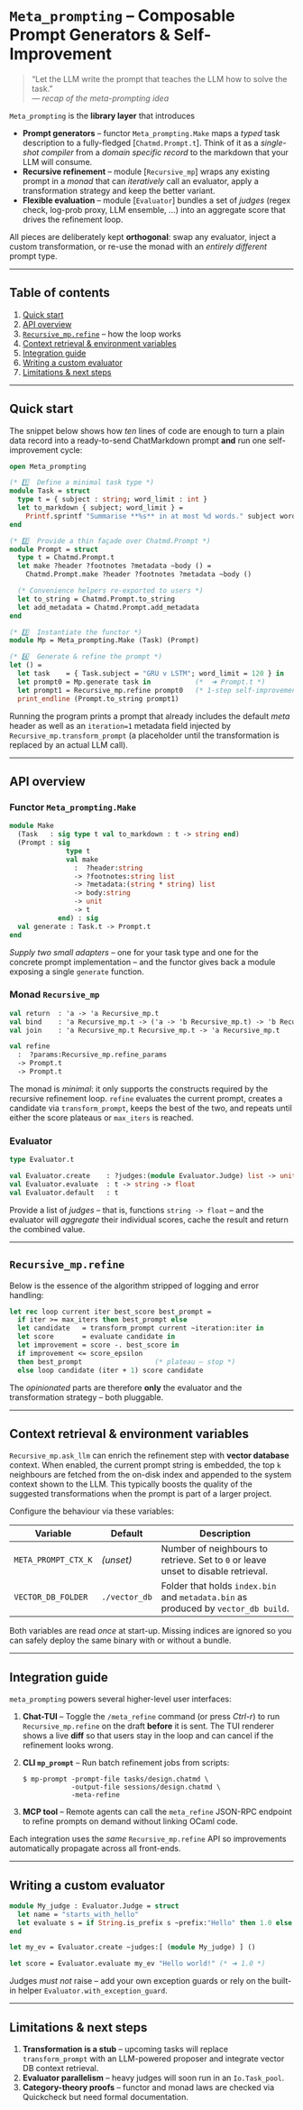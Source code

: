# `Meta_prompting` – Composable Prompt Generators & Self-Improvement

> “Let the LLM write the prompt that teaches the LLM how to solve the task.”  
> *— recap of the meta-prompting idea*

`Meta_prompting` is the **library layer** that introduces

* **Prompt generators** – functor `Meta_prompting.Make` maps a *typed* task
  description to a fully-fledged [`Chatmd.Prompt.t`].  Think of it as a
  *single-shot compiler* from a *domain specific record* to the markdown that
  your LLM will consume.
* **Recursive refinement** – module [`Recursive_mp`] wraps any existing prompt
  in a *monad* that can *iteratively* call an evaluator, apply a transformation
  strategy and keep the better variant.
* **Flexible evaluation** – module [`Evaluator`] bundles a set of *judges*
  (regex check, log-prob proxy, LLM ensemble, …) into an aggregate score that
  drives the refinement loop.

All pieces are deliberately kept **orthogonal**: swap any evaluator, inject a
custom transformation, or re-use the monad with an *entirely different*
prompt type.

---

## Table of contents

1. [Quick start](#quick-start)
2. [API overview](#api-overview)
3. [`Recursive_mp.refine`](#recursivemprefine) – how the loop works
4. [Context retrieval & environment variables](#context-retrieval--environment-variables)
5. [Integration guide](#integration-guide)
6. [Writing a custom evaluator](#writing-a-custom-evaluator)
7. [Limitations & next steps](#limitations--next-steps)

---

## Quick start

The snippet below shows how *ten* lines of code are enough to turn a plain data
record into a ready-to-send ChatMarkdown prompt **and** run one self-improvement
cycle:

```ocaml
open Meta_prompting

(* 1️⃣  Define a minimal task type *)
module Task = struct
  type t = { subject : string; word_limit : int }
  let to_markdown { subject; word_limit } =
    Printf.sprintf "Summarise **%s** in at most %d words." subject word_limit
end

(* 2️⃣  Provide a thin façade over Chatmd.Prompt *)
module Prompt = struct
  type t = Chatmd.Prompt.t
  let make ?header ?footnotes ?metadata ~body () =
    Chatmd.Prompt.make ?header ?footnotes ?metadata ~body ()

  (* Convenience helpers re-exported to users *)
  let to_string = Chatmd.Prompt.to_string
  let add_metadata = Chatmd.Prompt.add_metadata
end

(* 3️⃣  Instantiate the functor *)
module Mp = Meta_prompting.Make (Task) (Prompt)

(* 4️⃣  Generate & refine the prompt *)
let () =
  let task    = { Task.subject = "GRU v LSTM"; word_limit = 120 } in
  let prompt0 = Mp.generate task in           (*  ➜ Prompt.t *)
  let prompt1 = Recursive_mp.refine prompt0   (* 1-step self-improvement *) in
  print_endline (Prompt.to_string prompt1)
```

Running the program prints a prompt that already includes the default *meta*
header as well as an `iteration=1` metadata field injected by
`Recursive_mp.transform_prompt` (a placeholder until the transformation is
replaced by an actual LLM call).

---

## API overview

### Functor `Meta_prompting.Make`

```ocaml
module Make
  (Task   : sig type t val to_markdown : t -> string end)
  (Prompt : sig
              type t
              val make
                :  ?header:string
                -> ?footnotes:string list
                -> ?metadata:(string * string) list
                -> body:string
                -> unit
                -> t
            end) : sig
  val generate : Task.t -> Prompt.t
end
```

*Supply two small adapters* – one for your task type and one for the concrete
prompt implementation – and the functor gives back a module exposing a single
`generate` function.

### Monad `Recursive_mp`

```ocaml
val return  : 'a -> 'a Recursive_mp.t
val bind    : 'a Recursive_mp.t -> ('a -> 'b Recursive_mp.t) -> 'b Recursive_mp.t
val join    : 'a Recursive_mp.t Recursive_mp.t -> 'a Recursive_mp.t

val refine
  :  ?params:Recursive_mp.refine_params
  -> Prompt.t
  -> Prompt.t
```

The monad is *minimal*: it only supports the constructs required by the
recursive refinement loop.  `refine` evaluates the current prompt, creates a
candidate via `transform_prompt`, keeps the best of the two, and repeats until
either the score plateaus or `max_iters` is reached.

### Evaluator

```ocaml
type Evaluator.t

val Evaluator.create    : ?judges:(module Evaluator.Judge) list -> unit -> t
val Evaluator.evaluate  : t -> string -> float
val Evaluator.default   : t
```

Provide a list of *judges* – that is, functions `string -> float` – and the
evaluator will *aggregate* their individual scores, cache the result and return
the combined value.

---

## `Recursive_mp.refine`

Below is the essence of the algorithm stripped of logging and error handling:

```ocaml
let rec loop current iter best_score best_prompt =
  if iter >= max_iters then best_prompt else
  let candidate   = transform_prompt current ~iteration:iter in
  let score       = evaluate candidate in
  let improvement = score -. best_score in
  if improvement <= score_epsilon
  then best_prompt                  (* plateau – stop *)
  else loop candidate (iter + 1) score candidate
```

The *opinionated* parts are therefore **only** the evaluator and the
transformation strategy – both pluggable.

---

## Context retrieval & environment variables

`Recursive_mp.ask_llm` can enrich the refinement step with **vector database**
context.  When enabled, the current prompt string is embedded, the top
`k` neighbours are fetched from the on-disk index and appended to the system
context shown to the LLM.  This typically boosts the quality of the suggested
transformations when the prompt is part of a larger project.

Configure the behaviour via these variables:

| Variable | Default | Description |
|----------|---------|-------------|
| `META_PROMPT_CTX_K` | *(unset)* | Number of neighbours to retrieve.  Set to `0` or leave unset to disable retrieval. |
| `VECTOR_DB_FOLDER` | `./vector_db` | Folder that holds `index.bin` and `metadata.bin` as produced by `vector_db build`. |

Both variables are read *once* at start-up.  Missing indices are ignored so you
can safely deploy the same binary with or without a bundle.

---

## Integration guide

`meta_prompting` powers several higher-level user interfaces:

1. **Chat-TUI** – Toggle the `/meta_refine` command (or press *Ctrl-r*) to run
   `Recursive_mp.refine` on the draft **before** it is sent.  The TUI renderer
   shows a live **diff** so that users stay in the loop and can cancel if the
   refinement looks wrong.
2. **CLI `mp_prompt`** – Run batch refinement jobs from scripts:

   ```console
   $ mp-prompt -prompt-file tasks/design.chatmd \
               -output-file sessions/design.chatmd \
               -meta-refine
   ```

3. **MCP tool** – Remote agents can call the `meta_refine` JSON-RPC endpoint to
   refine prompts on demand without linking OCaml code.

Each integration uses the *same* `Recursive_mp.refine` API so improvements
automatically propagate across all front-ends.

---

## Writing a custom evaluator

```ocaml
module My_judge : Evaluator.Judge = struct
  let name = "starts_with_hello"
  let evaluate s = if String.is_prefix s ~prefix:"Hello" then 1.0 else 0.0
end

let my_ev = Evaluator.create ~judges:[ (module My_judge) ] ()

let score = Evaluator.evaluate my_ev "Hello world!" (* ➜ 1.0 *)
```

Judges *must not* raise – add your own exception guards or rely on the
built-in helper `Evaluator.with_exception_guard`.

---

## Limitations & next steps

1. **Transformation is a stub** – upcoming tasks will replace
   `transform_prompt` with an LLM-powered proposer and integrate vector DB
   context retrieval.
2. **Evaluator parallelism** – heavy judges will soon run in an `Io.Task_pool`.
3. **Category-theory proofs** – functor and monad laws are checked via
   Quickcheck but need formal documentation.


